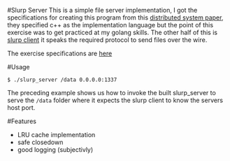#Slurp Server
This is a simple file server implementation, I got the specifications for creating this program from this [distributed system paper](http://www.cs.columbia.edu/~roxana/teaching/DistributedSystemsF12/labs/), they specified c++ as the implementation language but the point of this exercise was to get practiced at my golang skills. The other half of this is [slurp client](github.com:/ebuckley/slurp_client) it speaks the required protocol to send files over the wire.

The exercise specifications are [here](http://www.cs.columbia.edu/~roxana/teaching/DistributedSystemsF12/labs/lab0.html)

#Usage

```
$ ./slurp_server /data 0.0.0.0:1337
```
The preceding example shows us how to invoke the built slurp_server to serve the `/data` folder where it expects the slurp client to know the servers host port.

#Features
- LRU cache implementation
- safe closedown
- good logging (subjectivly)